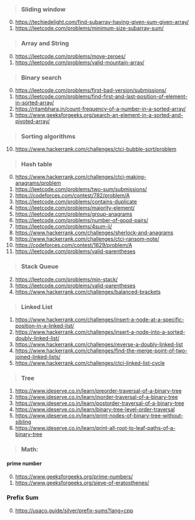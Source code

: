 > ### Sliding window

0.  https://techiedelight.com/find-subarray-having-given-sum-given-array/
1.  https://leetcode.com/problems/minimum-size-subarray-sum/

> ### Array and String

0.  https://leetcode.com/problems/move-zeroes/
1.  https://leetcode.com/problems/valid-mountain-array/

> ### Binary search

0. https://leetcode.com/problems/first-bad-version/submissions/
1. https://leetcode.com/problems/find-first-and-last-position-of-element-in-sorted-array/
2. https://ritambhara.in/count-frequency-of-a-number-in-a-sorted-array/
3. https://www.geeksforgeeks.org/search-an-element-in-a-sorted-and-pivoted-array/

> ### Sorting algorithms

10. https://www.hackerrank.com/challenges/ctci-bubble-sort/problem

> ### Hash table

0. https://www.hackerrank.com/challenges/ctci-making-anagrams/problem
1. https://leetcode.com/problems/two-sum/submissions/
2. https://codeforces.com/contest/782/problem/A
3. https://leetcode.com/problems/contains-duplicate
4. https://leetcode.com/problems/majority-element/
5. https://leetcode.com/problems/group-anagrams
6. https://leetcode.com/problems/number-of-good-pairs/
7. https://leetcode.com/problems/4sum-ii/
8. https://www.hackerrank.com/challenges/sherlock-and-anagrams
9. https://www.hackerrank.com/challenges/ctci-ransom-note/
10. https://codeforces.com/contest/1629/problem/A
11. https://leetcode.com/problems/valid-parentheses

> ### Stack Queue

2. https://leetcode.com/problems/min-stack/
3. https://leetcode.com/problems/valid-parentheses
4. https://www.hackerrank.com/challenges/balanced-brackets

> ### Linked List

1. https://www.hackerrank.com/challenges/insert-a-node-at-a-specific-position-in-a-linked-list/
2. https://www.hackerrank.com/challenges/insert-a-node-into-a-sorted-doubly-linked-list/
3. https://www.hackerrank.com/challenges/reverse-a-doubly-linked-list
4. https://www.hackerrank.com/challenges/find-the-merge-point-of-two-joined-linked-lists/
5. https://www.hackerrank.com/challenges/ctci-linked-list-cycle

> ### Tree

1. https://www.ideserve.co.in/learn/preorder-traversal-of-a-binary-tree
2. https://www.ideserve.co.in/learn/inorder-traversal-of-a-binary-tree
3. https://www.ideserve.co.in/learn/postorder-traversal-of-a-binary-tree
4. https://www.ideserve.co.in/learn/binary-tree-level-order-traversal
5. https://www.ideserve.co.in/learn/print-nodes-of-binary-tree-without-sibling
6. https://www.ideserve.co.in/learn/print-all-root-to-leaf-paths-of-a-binary-tree

> ### Math:

#### prime number

0. https://www.geeksforgeeks.org/prime-numbers/
1. https://www.geeksforgeeks.org/sieve-of-eratosthenes/

### Prefix Sum

0. https://usaco.guide/silver/prefix-sums?lang=cpp
